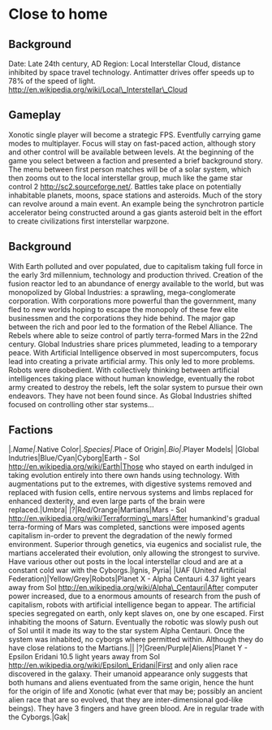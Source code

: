 Close to home
=============

Background
----------

Date: Late 24th century, AD
Region: Local Interstellar Cloud, distance inhibited by space travel technology. Antimatter drives offer speeds up to 78% of the speed of light. http://en.wikipedia.org/wiki/Local\_Interstellar\_Cloud

Gameplay
--------

Xonotic single player will become a strategic FPS. Eventfully carrying game modes to multiplayer. Focus will stay on fast-paced action, although story and other control will be available between levels. At the beginning of the game you select between a faction and presented a brief background story.
The menu between first person matches will be of a solar system, which then zooms out to the local interstellar group, much like the game star control 2 http://sc2.sourceforge.net/. Battles take place on potentially inhabitable planets, moons, space stations and asteroids. Much of the story can revolve around a main event. An example being the synchrotron particle accelerator being constructed around a gas giants asteroid belt in the effort to create civilizations first interstellar warpzone.

Background
----------

With Earth polluted and over populated, due to capitalism taking full force in the early 3rd millennium, technology and production thrived. Creation of the fusion reactor led to an abundance of energy available to the world, but was monopolized by Global Industries: a sprawling, mega-conglomerate corporation. With corporations more powerful than the government, many fled to new worlds hoping to escape the monopoly of these few elite businessmen and the corporations they hide behind.
The major gap between the rich and poor led to the formation of the Rebel Alliance. The Rebels where able to seize control of partly terra-formed Mars in the 22nd century. Global Industries share prices plummeted, leading to a temporary peace.
With Artificial Intelligence observed in most supercomputers, focus lead into creating a private artificial army. This only led to more problems. Robots were disobedient. With collectively thinking between artificial intelligences taking place without human knowledge, eventually the robot army created to destroy the rebels, left the solar system to pursue their own endeavors. They have not been found since.
As Global Industries shifted focused on controlling other star systems...

Factions
--------

|*.Name|*.Native Color|*.Species|*.Place of Origin|*.Bio|*.Player Models|
|Global Indutries|Blue/Cyan|Cyborg|Earth - Sol http://en.wikipedia.org/wiki/Earth|Those who stayed on earth indulged in taking evolution entirely into there own hands using technology. With augmentations put to the extremes, with digestive systems removed and replaced with fusion cells, entire nervous systems and limbs replaced for enhanced dexterity, and even large parts of the brain were replaced.|Umbra|
|?|Red/Orange|Martians|Mars - Sol http://en.wikipedia.org/wiki/Terraforming\_mars|After humankind's gradual terra-forming of Mars was completed, sanctions were imposed agents capitalism in-order to prevent the degradation of the newly formed environment. Superior through genetics, via eugenics and socialist rule, the martians accelerated their evolution, only allowing the strongest to survive. Have various other out posts in the local interstellar cloud and are at a constant cold war with the Cyborgs.|Ignis, Pyria|
|UAF (United Artificial Federation)|Yellow/Grey|Robots|Planet X - Alpha Centauri 4.37 light years away from Sol http://en.wikipedia.org/wiki/Alpha\_Centauri|After computer power increased, due to a enormous amounts of research from the push of capitalism, robots with artificial intelligence began to appear. The artificial species segregated on earth, only kept slaves on, one by one escaped. First inhabiting the moons of Saturn. Eventually the robotic was slowly push out of Sol until it made its way to the star system Alpha Centauri. Once the system was inhabited, no cyborgs where permitted within. Although they do have close relations to the Martians.||
|?|Green/Purple|Aliens|Planet Y - Epsilon Eridani 10.5 light years away from Sol http://en.wikipedia.org/wiki/Epsilon\_Eridani|First and only alien race discovered in the galaxy. Their umanoid appearance only suggests that both humans and aliens eventuated from the same origin, hence the hunt for the origin of life and Xonotic (what ever that may be; possibly an ancient alien race that are so evolved, that they are inter-dimensional god-like beings). They have 3 fingers and have green blood. Are in regular trade with the Cyborgs.|Gak|
